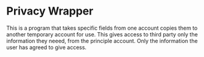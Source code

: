 # Privacy Wrapper 

This is a program that takes specific fields from one account copies them to another
temporary account for use.
This gives access to third party only the information they neeed, from the principle
account. Only the information the user has agreed to give access. 
